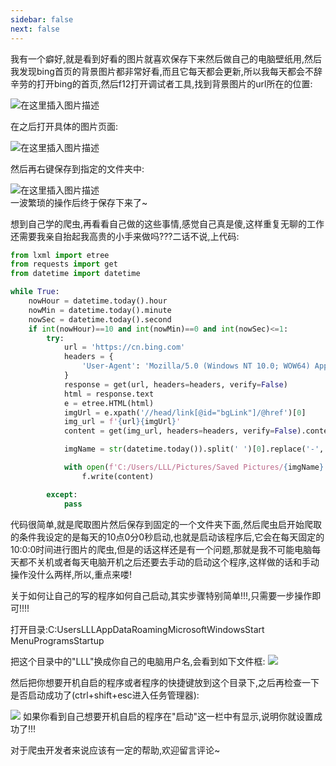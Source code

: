 ```yaml
---
sidebar: false
next: false
---
```

<BlogInfo/>







我有一个癖好,就是看到好看的图片就喜欢保存下来然后做自己的电脑壁纸用,然后我发现bing首页的背景图片都非常好看,而且它每天都会更新,所以我每天都会不辞辛劳的打开bing的首页,然后f12打开调试者工具,找到背景图片的url所在的位置:

![在这里插入图片描述](https://img-blog.csdnimg.cn/20210719105452726.png?x-oss-process=image/watermark,type_ZmFuZ3poZW5naGVpdGk,shadow_10,text_aHR0cHM6Ly9ibG9nLmNzZG4ubmV0L21heF9MTEw=,size_16,color_FFFFFF,t_70)

在之后打开具体的图片页面:

![在这里插入图片描述](https://img-blog.csdnimg.cn/20210719105631316.png?x-oss-process=image/watermark,type_ZmFuZ3poZW5naGVpdGk,shadow_10,text_aHR0cHM6Ly9ibG9nLmNzZG4ubmV0L21heF9MTEw=,size_16,color_FFFFFF,t_70)  

然后再右键保存到指定的文件夹中:

![在这里插入图片描述](https://img-blog.csdnimg.cn/20210719105743624.png?x-oss-process=image/watermark,type_ZmFuZ3poZW5naGVpdGk,shadow_10,text_aHR0cHM6Ly9ibG9nLmNzZG4ubmV0L21heF9MTEw=,size_16,color_FFFFFF,t_70)  
一波繁琐的操作后终于保存下来了~

想到自己学的爬虫,再看看自己做的这些事情,感觉自己真是傻,这样重复无聊的工作还需要我亲自抬起我高贵的小手来做吗???二话不说,上代码:

```python
from lxml import etree
from requests import get
from datetime import datetime

while True:
    nowHour = datetime.today().hour
    nowMin = datetime.today().minute
    nowSec = datetime.today().second
    if int(nowHour)==10 and int(nowMin)==0 and int(nowSec)<=1:
        try:
            url = 'https://cn.bing.com'
            headers = {
                'User-Agent': 'Mozilla/5.0 (Windows NT 10.0; WOW64) AppleWebKit/537.36 (KHTML, like Gecko) Chrome/92.0.4503.5 Safari/537.36'
            }
            response = get(url, headers=headers, verify=False)
            html = response.text
            e = etree.HTML(html)
            imgUrl = e.xpath('//head/link[@id="bgLink"]/@href')[0]
            img_url = f'{url}{imgUrl}'
            content = get(img_url, headers=headers, verify=False).content

            imgName = str(datetime.today()).split(' ')[0].replace('-', '')

            with open(f'C:/Users/LLL/Pictures/Saved Pictures/{imgName}.jpg', 'wb') as f:
                f.write(content)

        except:
            pass
```

代码很简单,就是爬取图片然后保存到固定的一个文件夹下面,然后爬虫启开始爬取的条件我设定的是每天的10点0分0秒启动,也就是启动该程序后,它会在每天固定的10:0:0时间进行图片的爬虫,但是的话这样还是有一个问题,那就是我不可能电脑每天都不关机或者每天电脑开机之后还要去手动的启动这个程序,这样做的话和手动操作没什么两样,所以,重点来喽!

关于如何让自己的写的程序如何自己启动,其实步骤特别简单!!!,只需要一步操作即可!!!!

打开目录:C:UsersLLLAppDataRoamingMicrosoftWindowsStart MenuProgramsStartup

把这个目录中的"LLL"换成你自己的电脑用户名,会看到如下文件框:
![](https://img-blog.csdnimg.cn/20210719110850710.png?x-oss-process=image/watermark,type_ZmFuZ3poZW5naGVpdGk,shadow_10,text_aHR0cHM6Ly9ibG9nLmNzZG4ubmV0L21heF9MTEw=,size_16,color_FFFFFF,t_70)

然后把你想要开机自启的程序或者程序的快捷键放到这个目录下,之后再检查一下是否启动成功了(ctrl+shift+esc进入任务管理器):

![](https://img-blog.csdnimg.cn/20210719111041630.png?x-oss-process=image/watermark,type_ZmFuZ3poZW5naGVpdGk,shadow_10,text_aHR0cHM6Ly9ibG9nLmNzZG4ubmV0L21heF9MTEw=,size_16,color_FFFFFF,t_70)
如果你看到自己想要开机自启的程序在"启动"这一栏中有显示,说明你就设置成功了!!!

对于爬虫开发者来说应该有一定的帮助,欢迎留言评论~






<ActionBox />
        
<style>#top-box {margin-top:0.5rem!important;}</style>
